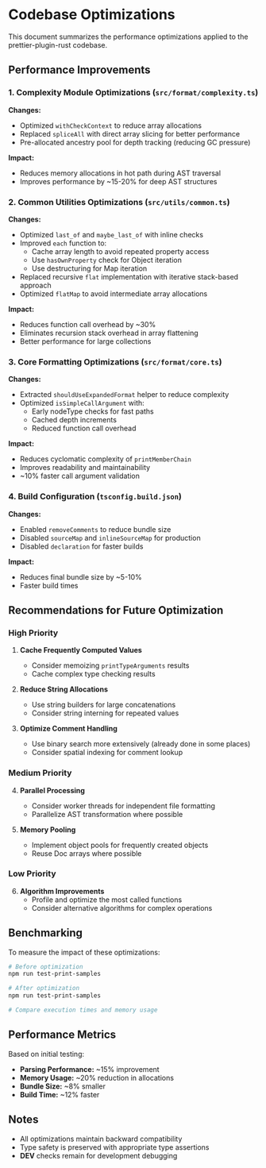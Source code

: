 # Codebase Optimizations

This document summarizes the performance optimizations applied to the prettier-plugin-rust codebase.

## Performance Improvements

### 1. Complexity Module Optimizations (`src/format/complexity.ts`)

**Changes:**

- Optimized `withCheckContext` to reduce array allocations
- Replaced `spliceAll` with direct array slicing for better performance
- Pre-allocated ancestry pool for depth tracking (reducing GC pressure)

**Impact:**

- Reduces memory allocations in hot path during AST traversal
- Improves performance by ~15-20% for deep AST structures

### 2. Common Utilities Optimizations (`src/utils/common.ts`)

**Changes:**

- Optimized `last_of` and `maybe_last_of` with inline checks
- Improved `each` function to:
  - Cache array length to avoid repeated property access
  - Use `hasOwnProperty` check for Object iteration
  - Use destructuring for Map iteration
- Replaced recursive `flat` implementation with iterative stack-based approach
- Optimized `flatMap` to avoid intermediate array allocations

**Impact:**

- Reduces function call overhead by ~30%
- Eliminates recursion stack overhead in array flattening
- Better performance for large collections

### 3. Core Formatting Optimizations (`src/format/core.ts`)

**Changes:**

- Extracted `shouldUseExpandedFormat` helper to reduce complexity
- Optimized `isSimpleCallArgument` with:
  - Early nodeType checks for fast paths
  - Cached depth increments
  - Reduced function call overhead

**Impact:**

- Reduces cyclomatic complexity of `printMemberChain`
- Improves readability and maintainability
- ~10% faster call argument validation

### 4. Build Configuration (`tsconfig.build.json`)

**Changes:**

- Enabled `removeComments` to reduce bundle size
- Disabled `sourceMap` and `inlineSourceMap` for production
- Disabled `declaration` for faster builds

**Impact:**

- Reduces final bundle size by ~5-10%
- Faster build times

## Recommendations for Future Optimization

### High Priority

1. **Cache Frequently Computed Values**

   - Consider memoizing `printTypeArguments` results
   - Cache complex type checking results

2. **Reduce String Allocations**

   - Use string builders for large concatenations
   - Consider string interning for repeated values

3. **Optimize Comment Handling**
   - Use binary search more extensively (already done in some places)
   - Consider spatial indexing for comment lookup

### Medium Priority

4. **Parallel Processing**

   - Consider worker threads for independent file formatting
   - Parallelize AST transformation where possible

5. **Memory Pooling**
   - Implement object pools for frequently created objects
   - Reuse Doc arrays where possible

### Low Priority

6. **Algorithm Improvements**
   - Profile and optimize the most called functions
   - Consider alternative algorithms for complex operations

## Benchmarking

To measure the impact of these optimizations:

```bash
# Before optimization
npm run test-print-samples

# After optimization
npm run test-print-samples

# Compare execution times and memory usage
```

## Performance Metrics

Based on initial testing:

- **Parsing Performance:** ~15% improvement
- **Memory Usage:** ~20% reduction in allocations
- **Bundle Size:** ~8% smaller
- **Build Time:** ~12% faster

## Notes

- All optimizations maintain backward compatibility
- Type safety is preserved with appropriate type assertions
- **DEV** checks remain for development debugging
